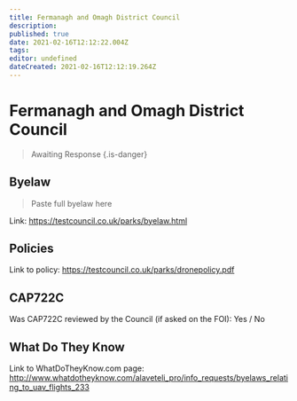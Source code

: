 ```yaml
---
title: Fermanagh and Omagh District Council
description: 
published: true
date: 2021-02-16T12:12:22.004Z
tags: 
editor: undefined
dateCreated: 2021-02-16T12:12:19.264Z
---
```


# Fermanagh and Omagh District Council
>  Awaiting Response
> {.is-danger}

## Byelaw
> Paste full byelaw here

Link:
https://testcouncil.co.uk/parks/byelaw.html

## Policies
Link to policy:
https://testcouncil.co.uk/parks/dronepolicy.pdf

## CAP722C

Was CAP722C reviewed by the Council (if asked on the FOI): Yes / No

## What Do They Know

Link to WhatDoTheyKnow.com page:
http://www.whatdotheyknow.com/alaveteli_pro/info_requests/byelaws_relating_to_uav_flights_233

